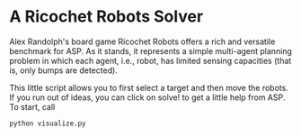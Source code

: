 # A Ricochet Robots Solver

Alex Randolph's board game Ricochet Robots offers a rich and versatile
benchmark for ASP. As it stands, it represents a simple multi-agent planning
problem in which each agent, i.e., robot, has limited sensing capacities (that
is, only bumps are detected).

This little script allows you to first select a target and then move the
robots. If you run out of ideas, you can click on solve! to get a little
help from ASP. To start, call

    python visualize.py

